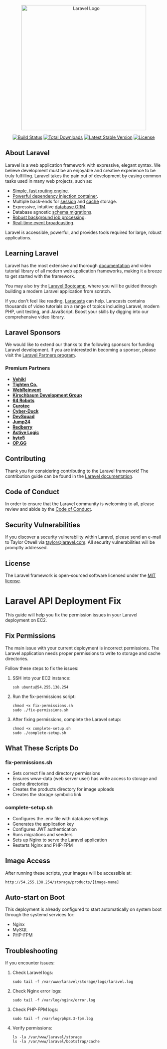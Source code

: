 <p align="center"><a href="https://laravel.com" target="_blank"><img src="https://raw.githubusercontent.com/laravel/art/master/logo-lockup/5%20SVG/2%20CMYK/1%20Full%20Color/laravel-logolockup-cmyk-red.svg" width="400" alt="Laravel Logo"></a></p>

<p align="center">
<a href="https://github.com/laravel/framework/actions"><img src="https://github.com/laravel/framework/workflows/tests/badge.svg" alt="Build Status"></a>
<a href="https://packagist.org/packages/laravel/framework"><img src="https://img.shields.io/packagist/dt/laravel/framework" alt="Total Downloads"></a>
<a href="https://packagist.org/packages/laravel/framework"><img src="https://img.shields.io/packagist/v/laravel/framework" alt="Latest Stable Version"></a>
<a href="https://packagist.org/packages/laravel/framework"><img src="https://img.shields.io/packagist/l/laravel/framework" alt="License"></a>
</p>

## About Laravel

Laravel is a web application framework with expressive, elegant syntax. We believe development must be an enjoyable and creative experience to be truly fulfilling. Laravel takes the pain out of development by easing common tasks used in many web projects, such as:

- [Simple, fast routing engine](https://laravel.com/docs/routing).
- [Powerful dependency injection container](https://laravel.com/docs/container).
- Multiple back-ends for [session](https://laravel.com/docs/session) and [cache](https://laravel.com/docs/cache) storage.
- Expressive, intuitive [database ORM](https://laravel.com/docs/eloquent).
- Database agnostic [schema migrations](https://laravel.com/docs/migrations).
- [Robust background job processing](https://laravel.com/docs/queues).
- [Real-time event broadcasting](https://laravel.com/docs/broadcasting).

Laravel is accessible, powerful, and provides tools required for large, robust applications.

## Learning Laravel

Laravel has the most extensive and thorough [documentation](https://laravel.com/docs) and video tutorial library of all modern web application frameworks, making it a breeze to get started with the framework.

You may also try the [Laravel Bootcamp](https://bootcamp.laravel.com), where you will be guided through building a modern Laravel application from scratch.

If you don't feel like reading, [Laracasts](https://laracasts.com) can help. Laracasts contains thousands of video tutorials on a range of topics including Laravel, modern PHP, unit testing, and JavaScript. Boost your skills by digging into our comprehensive video library.

## Laravel Sponsors

We would like to extend our thanks to the following sponsors for funding Laravel development. If you are interested in becoming a sponsor, please visit the [Laravel Partners program](https://partners.laravel.com).

### Premium Partners

- **[Vehikl](https://vehikl.com/)**
- **[Tighten Co.](https://tighten.co)**
- **[WebReinvent](https://webreinvent.com/)**
- **[Kirschbaum Development Group](https://kirschbaumdevelopment.com)**
- **[64 Robots](https://64robots.com)**
- **[Curotec](https://www.curotec.com/services/technologies/laravel/)**
- **[Cyber-Duck](https://cyber-duck.co.uk)**
- **[DevSquad](https://devsquad.com/hire-laravel-developers)**
- **[Jump24](https://jump24.co.uk)**
- **[Redberry](https://redberry.international/laravel/)**
- **[Active Logic](https://activelogic.com)**
- **[byte5](https://byte5.de)**
- **[OP.GG](https://op.gg)**

## Contributing

Thank you for considering contributing to the Laravel framework! The contribution guide can be found in the [Laravel documentation](https://laravel.com/docs/contributions).

## Code of Conduct

In order to ensure that the Laravel community is welcoming to all, please review and abide by the [Code of Conduct](https://laravel.com/docs/contributions#code-of-conduct).

## Security Vulnerabilities

If you discover a security vulnerability within Laravel, please send an e-mail to Taylor Otwell via [taylor@laravel.com](mailto:taylor@laravel.com). All security vulnerabilities will be promptly addressed.

## License

The Laravel framework is open-sourced software licensed under the [MIT license](https://opensource.org/licenses/MIT).

# Laravel API Deployment Fix

This guide will help you fix the permission issues in your Laravel deployment on EC2.

## Fix Permissions

The main issue with your current deployment is incorrect permissions. The Laravel application needs proper permissions to write to storage and cache directories.

Follow these steps to fix the issues:

1. SSH into your EC2 instance:
   ```
   ssh ubuntu@54.255.138.254
   ```

2. Run the fix-permissions script:
   ```
   chmod +x fix-permissions.sh
   sudo ./fix-permissions.sh
   ```

3. After fixing permissions, complete the Laravel setup:
   ```
   chmod +x complete-setup.sh
   sudo ./complete-setup.sh
   ```

## What These Scripts Do

### fix-permissions.sh
- Sets correct file and directory permissions
- Ensures www-data (web server user) has write access to storage and cache directories
- Creates the products directory for image uploads
- Creates the storage symbolic link

### complete-setup.sh
- Configures the .env file with database settings
- Generates the application key
- Configures JWT authentication
- Runs migrations and seeders
- Sets up Nginx to serve the Laravel application
- Restarts Nginx and PHP-FPM

## Image Access

After running these scripts, your images will be accessible at:
```
http://54.255.138.254/storage/products/[image-name]
```

## Auto-start on Boot

This deployment is already configured to start automatically on system boot through the systemd services for:
- Nginx
- MySQL
- PHP-FPM

## Troubleshooting

If you encounter issues:

1. Check Laravel logs:
   ```
   sudo tail -f /var/www/laravel/storage/logs/laravel.log
   ```

2. Check Nginx error logs:
   ```
   sudo tail -f /var/log/nginx/error.log
   ```

3. Check PHP-FPM logs:
   ```
   sudo tail -f /var/log/php8.3-fpm.log
   ```

4. Verify permissions:
   ```
   ls -la /var/www/laravel/storage
   ls -la /var/www/laravel/bootstrap/cache
   ```
